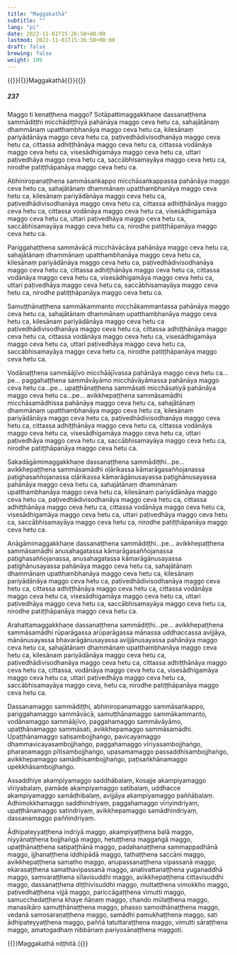 ```yaml
---
title: "Maggakathā"
subtitle: ""
lang: "pi"
date: 2022-11-01T15:26:58+08:00
lastmod: 2022-11-01T15:26:58+08:00
draft: false
brewing: false
weight: 109
---
```



{{<subtitle>}}{{<suttalink src="ps1.9">}}Maggakathā{{</suttalink>}}{{</subtitle>}}

##### 237

Maggo ti kenaṭṭhena maggo? Sotāpattimaggakkhaṇe dassanaṭṭhena sammādiṭṭhi micchādiṭṭhiyā pahānāya maggo ceva hetu ca, sahajātānaṃ dhammānaṃ upatthambhanāya maggo ceva hetu ca, kilesānaṃ pariyādānāya maggo ceva hetu ca, paṭivedhādivisodhanāya maggo ceva hetu ca, cittassa adhiṭṭhānāya maggo ceva hetu ca, cittassa vodānāya maggo ceva hetu ca, visesādhigamāya maggo ceva hetu ca, uttari paṭivedhāya maggo ceva hetu ca, saccābhisamayāya maggo ceva hetu ca, nirodhe patiṭṭhāpanāya maggo ceva hetu ca.

Abhiniropanaṭṭhena sammāsaṅkappo micchāsaṅkappassa pahānāya maggo ceva hetu ca, sahajātānaṃ dhammānaṃ upatthambhanāya maggo ceva hetu ca, kilesānaṃ pariyādānāya maggo ceva hetu ca, paṭivedhādivisodhanāya maggo ceva hetu ca, cittassa adhiṭṭhānāya maggo ceva hetu ca, cittassa vodānāya maggo ceva hetu ca, visesādhigamāya maggo ceva hetu ca, uttari paṭivedhāya maggo ceva hetu ca, saccābhisamayāya maggo ceva hetu ca, nirodhe patiṭṭhāpanāya maggo ceva hetu ca.

Pariggahaṭṭhena sammāvācā micchāvācāya pahānāya maggo ceva hetu ca, sahajātānaṃ dhammānaṃ upatthambhanāya maggo ceva hetu ca, kilesānaṃ pariyādānāya maggo ceva hetu ca, paṭivedhādivisodhanāya maggo ceva hetu ca, cittassa adhiṭṭhānāya maggo ceva hetu ca, cittassa vodānāya maggo ceva hetu ca, visesādhigamāya maggo ceva hetu ca, uttari paṭivedhāya maggo ceva hetu ca, saccābhisamayāya maggo ceva hetu ca, nirodhe patiṭṭhāpanāya maggo ceva hetu ca.

Samuṭṭhānaṭṭhena sammākammanto micchākammantassa pahānāya maggo ceva hetu ca, sahajātānaṃ dhammānaṃ upatthambhanāya maggo ceva hetu ca, kilesānaṃ pariyādānāya maggo ceva hetu ca paṭivedhādivisodhanāya maggo ceva hetu ca, cittassa adhiṭṭhānāya maggo ceva hetu ca, cittassa vodānāya maggo ceva hetu ca, visesādhigamāya maggo ceva hetu ca, uttari paṭivedhāya maggo ceva hetu ca, saccābhisamayāya maggo ceva hetu ca, nirodhe patiṭṭhāpanāya maggo ceva hetu ca.

Vodānaṭṭhena sammāājīvo micchāājīvassa pahānāya maggo ceva hetu ca…pe… paggahaṭṭhena sammāvāyāmo micchāvāyāmassa pahānāya maggo ceva hetu ca…pe… upaṭṭhānaṭṭhena sammāsati micchāsatiyā pahānāya maggo ceva hetu ca…pe… avikkhepaṭṭhena sammāsamādhi micchāsamādhissa pahānāya maggo ceva hetu ca, sahajātānaṃ dhammānaṃ upatthambhanāya maggo ceva hetu ca, kilesānaṃ pariyādānāya maggo ceva hetu ca, paṭivedhādivisodhanāya maggo ceva hetu ca, cittassa adhiṭṭhānāya maggo ceva hetu ca, cittassa vodānāya maggo ceva hetu ca, visesādhigamāya maggo ceva hetu ca, uttari paṭivedhāya maggo ceva hetu ca, saccābhisamayāya maggo ceva hetu ca, nirodhe patiṭṭhāpanāya maggo ceva hetu ca.

Sakadāgāmimaggakkhaṇe dassanaṭṭhena sammādiṭṭhi…pe… avikkhepaṭṭhena sammāsamādhi oḷārikassa kāmarāgasaññojanassa paṭighasaññojanassa oḷārikassa kāmarāgānusayassa paṭighānusayassa pahānāya maggo ceva hetu ca, sahajātānaṃ dhammānaṃ upatthambhanāya maggo ceva hetu ca, kilesānaṃ pariyādānāya maggo ceva hetu ca, paṭivedhādivisodhanāya maggo ceva hetu ca, cittassa adhiṭṭhānāya maggo ceva hetu ca, cittassa vodānāya maggo ceva hetu ca, visesādhigamāya maggo ceva hetu ca, uttari paṭivedhāya maggo ceva hetu ca, saccābhisamayāya maggo ceva hetu ca, nirodhe patiṭṭhāpanāya maggo ceva hetu ca.

Anāgāmimaggakkhaṇe dassanaṭṭhena sammādiṭṭhi…pe… avikkhepaṭṭhena sammāsamādhi anusahagatassa kāmarāgasaññojanassa paṭighasaññojanassa, anusahagatassa kāmarāgānusayassa paṭighānusayassa pahānāya maggo ceva hetu ca, sahajātānaṃ dhammānaṃ upatthambhanāya maggo ceva hetu ca, kilesānaṃ pariyādānāya maggo ceva hetu ca, paṭivedhādivisodhanāya maggo ceva hetu ca, cittassa adhiṭṭhānāya maggo ceva hetu ca, cittassa vodānāya maggo ceva hetu ca, visesādhigamāya maggo ceva hetu ca, uttari paṭivedhāya maggo ceva hetu ca, saccābhisamayāya maggo ceva hetu ca, nirodhe patiṭṭhāpanāya maggo ceva hetu ca.

Arahattamaggakkhaṇe dassanaṭṭhena sammādiṭṭhi…pe… avikkhepaṭṭhena sammāsamādhi rūparāgassa arūparāgassa mānassa uddhaccassa avijjāya, mānānusayassa bhavarāgānusayassa avijjānusayassa pahānāya maggo ceva hetu ca, sahajātānaṃ dhammānaṃ upatthambhanāya maggo ceva hetu ca, kilesānaṃ pariyādānāya maggo ceva hetu ca, paṭivedhādivisodhanāya maggo ceva hetu ca, cittassa adhiṭṭhānāya maggo ceva hetu ca, cittassa, vodānāya maggo ceva hetu ca, visesādhigamāya maggo ceva hetu ca, uttari paṭivedhāya maggo ceva hetu ca, saccābhisamayāya maggo ceva, hetu ca, nirodhe patiṭṭhāpanāya maggo ceva hetu ca.

Dassanamaggo sammādiṭṭhi, abhiniropanamaggo sammāsaṅkappo, pariggahamaggo sammāvācā, samuṭṭhānamaggo sammākammanto, vodānamaggo sammāājīvo, paggahamaggo sammāvāyāmo, upaṭṭhānamaggo sammāsati, avikkhepamaggo sammāsamādhi. Upaṭṭhānamaggo satisambojjhaṅgo, pavicayamaggo dhammavicayasambojjhaṅgo, paggahamaggo vīriyasambojjhaṅgo, pharaṇamaggo pītisambojjhaṅgo, upasamamaggo passaddhisambojjhaṅgo, avikkhepamaggo samādhisambojjhaṅgo, paṭisaṅkhānamaggo upekkhāsambojjhaṅgo.

Assaddhiye akampiyamaggo saddhābalaṃ, kosajje akampiyamaggo vīriyabalaṃ, pamāde akampiyamaggo satibalaṃ, uddhacce akampiyamaggo samādhibalaṃ, avijjāya akampiyamaggo paññābalaṃ. Adhimokkhamaggo saddhindriyaṃ, paggahamaggo vīriyindriyaṃ, upaṭṭhānamaggo satindriyaṃ, avikkhepamaggo samādhindriyaṃ, dassanamaggo paññindriyaṃ.

Ādhipateyyaṭṭhena indriyā maggo, akampiyaṭṭhena balā maggo, niyyānaṭṭhena bojjhaṅgā maggo, hetuṭṭhena maggaṅgā maggo, upaṭṭhānaṭṭhena satipaṭṭhānā maggo, padahanaṭṭhena sammappadhānā maggo, ijjhanaṭṭhena iddhipādā maggo, tathaṭṭhena saccāni maggo, avikkhepaṭṭhena samatho maggo, anupassanaṭṭhena vipassanā maggo, ekarasaṭṭhena samathavipassanā maggo, anativattanaṭṭhena yuganaddhā maggo, saṃvaraṭṭhena sīlavisuddhi maggo, avikkhepaṭṭhena cittavisuddhi maggo, dassanaṭṭhena diṭṭhivisuddhi maggo, muttaṭṭhena vimokkho maggo, paṭivedhaṭṭhena vijjā maggo, pariccāgaṭṭhena vimutti maggo, samucchedaṭṭhena khaye ñāṇaṃ maggo, chando mūlaṭṭhena maggo, manasikāro samuṭṭhānaṭṭhena maggo, phasso samodhānaṭṭhena maggo, vedanā samosaraṇaṭṭhena maggo, samādhi pamukhaṭṭhena maggo, sati ādhipateyyaṭṭhena maggo, paññā tatuttaraṭṭhena maggo, vimutti sāraṭṭhena maggo, amatogadhaṃ nibbānaṃ pariyosānaṭṭhena maggoti.

{{<eof>}}Maggakathā niṭṭhitā.{{</eof>}}